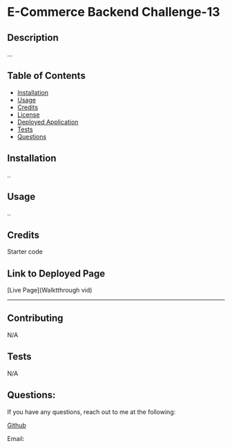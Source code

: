 # E-Commerce Backend Challenge-13

## Description
...

## Table of Contents
- [Installation](#installation)
- [Usage](#usage)
- [Credits](#credits)
- [License](#license)
- [Deployed Application](#link)
- [Tests](#tests)
- [Questions](#questions)
    

## Installation
..

## Usage
..

## Credits
Starter code



## Link to Deployed Page

[Live Page](Walktthrough vid)

---

## Contributing
N/A
## Tests
N/A
## Questions:
If you have any questions, reach out to me at the following:

[Github](https://github.com/)

Email: 
